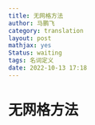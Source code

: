 ```yaml
---
title: 无网格方法
author: 马鹏飞
category: translation
layout: post
mathjax: yes
Status: waiting
tags: 名词定义
date: 2022-10-13 17:18
---
```

# 无网格方法

